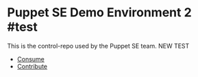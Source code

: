 Puppet SE Demo Environment 2 #test
==========================

This is the control-repo used by the Puppet SE team.
NEW TEST

* [Consume](docs/consume.md)
* [Contribute](docs/contribute.md)
